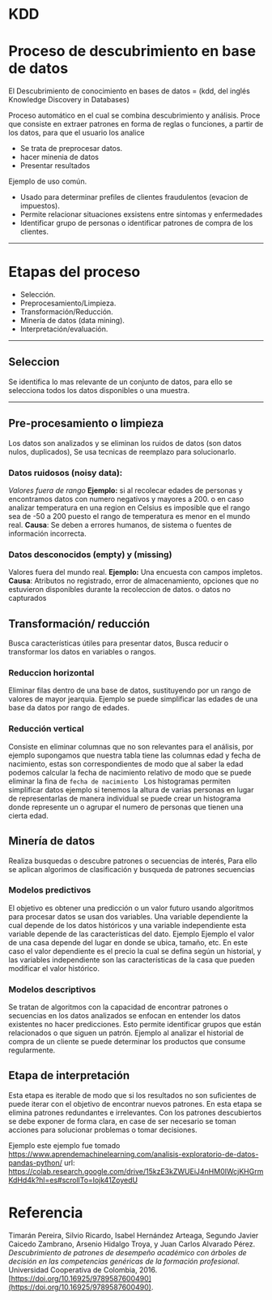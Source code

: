 # KDD

# Proceso de descubrimiento en base de datos

El Descubrimiento de conocimiento en bases de datos = (kdd, del inglés Knowledge Discovery in Databases)

Proceso automático en el cual se combina descubrimiento y análisis. Proce que consiste en extraer patrones en forma de reglas o funciones, a partir de los datos, para que el usuario los analice 


- Se trata de preprocesar datos.
- hacer minenia de datos
- Presentar resultados

Ejemplo de uso común.
- Usado para determinar prefiles de clientes fraudulentos (evacion de impuestos).
- Permite relacionar situaciones exsistens entre sintomas y enfermedades
- Identificar grupo de personas o identificar patrones de compra de los clientes. 
---

# Etapas del proceso 
- Selección.
- Preprocesamiento/Limpieza.
- Transformación/Reducción.
- Minería de datos (data mining).
- Interpretación/evaluación.

---
## Seleccion

Se identifica lo mas relevante de un conjunto de datos, para ello se  selecciona todos los datos disponibles o una muestra. 

---
## Pre-procesamiento o limpieza 

Los datos son analizados y se eliminan los ruidos de datos (son datos nulos, duplicados), Se usa tecnicas de reemplazo para solucionarlo. 



### Datos ruidosos (noisy data):
*Valores fuera de rango*
	**Ejemplo:**
	 si al recolecar edades de personas y encontramos datos con numero negativos y mayores a 200. o en caso analizar temperatura en una region en Celsius es imposible que el rango sea de -50 a 200 puesto el rango de temperatura es menor en el mundo real. 
	**Causa**:
	 Se deben a errores humanos, de sistema o fuentes de información incorrecta.

### Datos desconocidos (empty) y (missing)
 Valores fuera del mundo real.
	**Ejemplo:**
	 Una encuesta con campos impletos.
	**Causa**:
	 Atributos no registrado, error de almacenamiento, opciones que no estuvieron disponibles durante la recoleccion de datos.
	 o datos no capturados


## Transformación/ reducción 

Busca características útiles para presentar datos,
Busca reducir o transformar los datos en variables o rangos.

### Reduccion horizontal
Eliminar filas dentro de una base de datos, sustituyendo por un rango de valores de mayor jearquia. Ejemplo se puede simplificar las edades de una base da datos por rango de edades.

### Reducción vertical
Consiste en eliminar columnas que no son relevantes para el análisis, por ejemplo supongamos que nuestra tabla tiene las columnas edad y fecha de nacimiento, estas son correspondientes de modo que al saber la edad podemos calcular la fecha de nacimiento relativo de modo que se puede eliminar la fina de `fecha de nacimiento `
Los histogramas permiten simplificar  datos ejemplo si tenemos la altura de varias personas en lugar de representarlas de manera individual se puede crear un histograma donde represente un o agrupar el numero de personas que tienen una cierta edad.

## Minería de datos 
Realiza busquedas o descubre patrones o secuencias de interés, 
Para ello se aplican algorimos de clasificación y busqueda de patrones secuencias 

### Modelos predictivos
El objetivo es obtener una predicción o un valor futuro usando algoritmos para procesar datos se usan dos variables. Una variable dependiente la cual depende de los datos históricos y una variable independiente esta variable depende de las características del dato.
Ejemplo Ejemplo el valor de una casa depende del lugar en donde se ubica, tamaño, etc. En este caso el valor dependiente es el precio la cual se defina según un historial, y las variables independiente son las características de la casa que pueden modificar el valor histórico.

### Modelos descriptivos
Se tratan de algoritmos  con la capacidad de encontrar patrones o secuencias en los datos analizados se enfocan en entender los datos existentes no hacer predicciones. Esto permite identificar grupos que están relacionados o que siguen un patrón. 
Ejemplo al analizar el historial de compra de un cliente se puede determinar los productos que consume regularmente.

## Etapa de interpretación 
Esta etapa es iterable de modo que si los resultados no son suficientes de puede iterar con el objetivo de encontrar nuevos patrones. En esta etapa se elimina patrones redundantes e irrelevantes. Con los patrones descubiertos se debe exponer de forma clara, en case de ser necesario se toman acciones para solucionar problemas o tomar decisiones.

Ejemplo 
este ejemplo fue tomado https://www.aprendemachinelearning.com/analisis-exploratorio-de-datos-pandas-python/
url: https://colab.research.google.com/drive/15kzE3kZWUEiJ4nHM0IWcjKHGrmKdHd4k?hl=es#scrollTo=lojk41ZoyedU


# Referencia
Timarán Pereira, Silvio Ricardo, Isabel Hernández Arteaga, Segundo Javier Caicedo Zambrano, Arsenio Hidalgo Troya, y Juan Carlos Alvarado Pérez. _Descubrimiento de patrones de desempeño académico con árboles de decisión en las competencias genéricas de la formación profesional_. Universidad Cooperativa de Colombia, 2016. [https://doi.org/10.16925/9789587600490](https://doi.org/10.16925/9789587600490).
